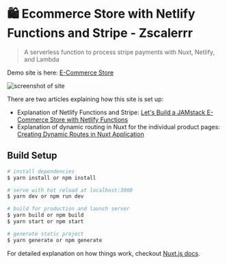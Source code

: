 # 🛍 Ecommerce Store with Netlify Functions and Stripe - Zscalerrr

> A serverless function to process stripe payments with Nuxt, Netlify, and Lambda

Demo site is here: [E-Commerce Store](https://ecommerce-netlify.netlify.com/)

![screenshot of site](https://s3-us-west-2.amazonaws.com/s.cdpn.io/28963/ecommerce-screenshot.jpg "E-Commerce Netlify Site")

There are two articles explaining how this site is set up:
* Explanation of Netlify Functions and Stripe: [Let's Build a JAMstack E-Commerce Store with Netlify Functions](https://css-tricks.com/lets-build-a-jamstack-e-commerce-store-with-netlify-functions/)
* Explanation of dynamic routing in Nuxt for the individual product pages: [Creating Dynamic Routes in Nuxt Application](https://css-tricks.com/creating-dynamic-routes-in-a-nuxt-application/)

## Build Setup

``` bash
# install dependencies
$ yarn install or npm install

# serve with hot reload at localhost:3000
$ yarn dev or npm run dev

# build for production and launch server
$ yarn build or npm build
$ yarn start or npm start

# generate static project
$ yarn generate or npm generate
```

For detailed explanation on how things work, checkout [Nuxt.js docs](https://nuxtjs.org).
